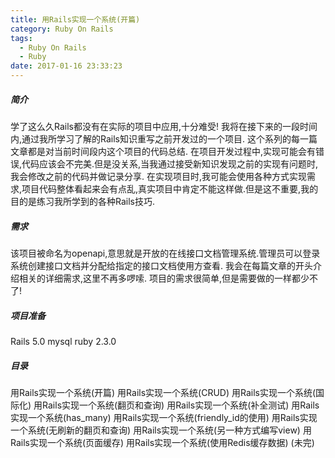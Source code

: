 ```yaml
---
title: 用Rails实现一个系统(开篇)
category: Ruby On Rails
tags:
  - Ruby On Rails
  - Ruby
date: 2017-01-16 23:33:23
---
```


##### 简介
学了这么久Rails都没有在实际的项目中应用,十分难受!
我将在接下来的一段时间内,通过我所学习了解的Rails知识重写之前开发过的一个项目.
这个系列的每一篇文章都是对当前时间段内这个项目的代码总结.
在项目开发过程中,实现可能会有错误,代码应该会不完美.但是没关系,当我通过接受新知识发现之前的实现有问题时,我会修改之前的代码并做记录分享.
在实现项目时,我可能会使用各种方式实现需求,项目代码整体看起来会有点乱,真实项目中肯定不能这样做.但是这不重要,我的目的是练习我所学到的各种Rails技巧.

##### 需求
该项目被命名为openapi,意思就是开放的在线接口文档管理系统.管理员可以登录系统创建接口文档并分配给指定的接口文档使用方查看.
我会在每篇文章的开头介绍相关的详细需求,这里不再多啰嗦.
项目的需求很简单,但是需要做的一样都少不了!

##### 项目准备
Rails 5.0
mysql
ruby  2.3.0

##### 目录
用Rails实现一个系统(开篇)
用Rails实现一个系统(CRUD)
用Rails实现一个系统(国际化)
用Rails实现一个系统(翻页和查询)
用Rails实现一个系统(补全测试)
用Rails实现一个系统(has_many)
用Rails实现一个系统(friendly_id的使用)
用Rails实现一个系统(无刷新的翻页和查询)
用Rails实现一个系统(另一种方式编写view)
用Rails实现一个系统(页面缓存)
用Rails实现一个系统(使用Redis缓存数据)
(未完)





